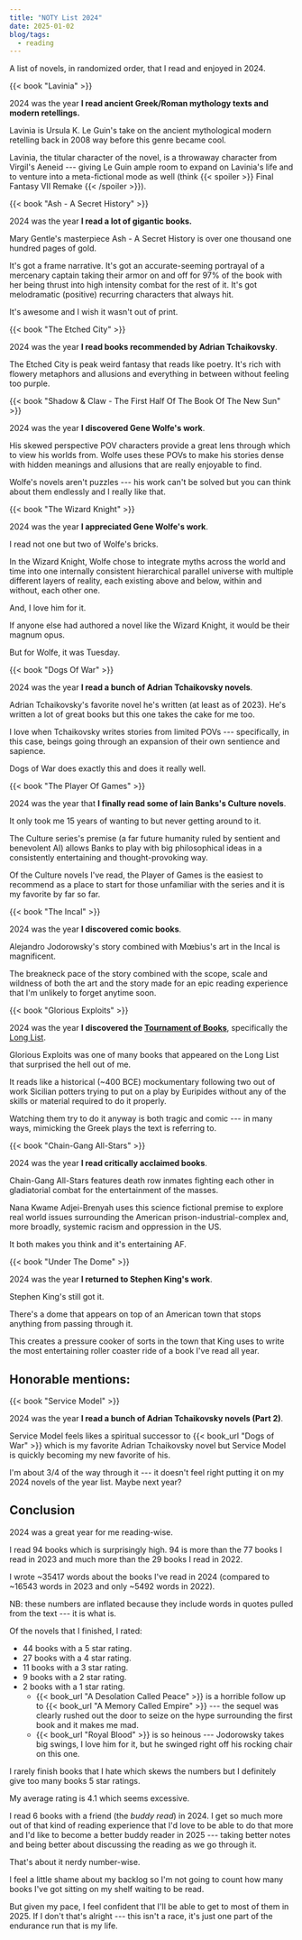 ```yaml
---
title: "NOTY List 2024"
date: 2025-01-02
blog/tags:
  - reading
---
```


A list of novels, in randomized order, that I read and enjoyed in 2024.

<!--more-->

{{< book "Lavinia" >}}

2024 was the year **I read ancient Greek/Roman mythology texts and modern retellings.**

Lavinia is Ursula K. Le Guin's take on the ancient mythological modern retelling back in 2008 way before this genre became cool.

Lavinia, the titular character of the novel, is a throwaway character from Virgil's Aeneid --- giving Le Guin ample room to expand on Lavinia's life and to venture into a meta-fictional mode as well (think {{< spoiler >}} Final Fantasy VII Remake {{< /spoiler >}}).

{{< book "Ash - A Secret History" >}}

2024 was the year **I read a lot of gigantic books.**

Mary Gentle's masterpiece Ash - A Secret History is over one thousand one hundred pages of gold.

It's got a frame narrative. It's got an accurate-seeming portrayal of a mercenary captain taking their armor on and off for 97% of the book with her being thrust into high intensity combat for the rest of it. It's got melodramatic (positive) recurring characters that always hit.

It's awesome and I wish it wasn't out of print.

{{< book "The Etched City" >}}

2024 was the year **I read books recommended by Adrian Tchaikovsky**.

The Etched City is peak weird fantasy that reads like poetry. It's rich with flowery metaphors and allusions and everything in between without feeling too purple.

{{< book "Shadow & Claw - The First Half Of The Book Of The New Sun" >}}

2024 was the year **I discovered Gene Wolfe's work**.

His skewed perspective POV characters provide a great lens through which to view his worlds from. Wolfe uses these POVs to make his stories dense with hidden meanings and allusions that are really enjoyable to find.

Wolfe's novels aren't puzzles --- his work can't be solved but you can think about them endlessly and I really like that.

{{< book "The Wizard Knight" >}}

2024 was the year **I appreciated Gene Wolfe's work**.

I read not one but two of Wolfe's bricks.

In the Wizard Knight, Wolfe chose to integrate myths across the world and time into one internally consistent hierarchical parallel universe with multiple different layers of reality, each existing above and below, within and without, each other one.

And, I love him for it.

If anyone else had authored a novel like the Wizard Knight, it would be their magnum opus.

But for Wolfe, it was Tuesday.

{{< book "Dogs Of War" >}}

2024 was the year **I read a bunch of Adrian Tchaikovsky novels**.

Adrian Tchaikovsky's favorite novel he's written (at least as of 2023). He's written a lot of great books but this one takes the cake for me too.

I love when Tchaikovsky writes stories from limited POVs --- specifically, in this case, beings going through an expansion of their own sentience and sapience.

Dogs of War does exactly this and does it really well.

{{< book "The Player Of Games" >}}

2024 was the year that **I finally read some of Iain Banks's Culture novels**.

It only took me 15 years of wanting to but never getting around to it.

The Culture series's premise (a far future humanity ruled by sentient and benevolent AI) allows Banks to play with big philosophical ideas in a consistently entertaining and thought-provoking way.

Of the Culture novels I've read, the Player of Games is the easiest to recommend as a place to start for those unfamiliar with the series and it is my favorite by far so far.

{{< book "The Incal" >}}

2024 was the year **I discovered comic books**.

Alejandro Jodorowsky's story combined with Mœbius's art in the Incal is magnificent.

The breakneck pace of the story combined with the scope, scale and wildness of both the art and the story made for an epic reading experience that I'm unlikely to forget anytime soon.

{{< book "Glorious Exploits" >}}

2024 was the year **I discovered the [Tournament of Books](https://www.tournamentofbooks.com/)**, specifically the [Long List](https://www.tournamentofbooks.com/the-year-in-fiction-2024).

Glorious Exploits was one of many books that appeared on the Long List that surprised the hell out of me.

It reads like a historical (~400 BCE) mockumentary following two out of work Sicilian potters trying to put on a play by Euripides without any of the skills or material required to do it properly.

Watching them try to do it anyway is both tragic and comic --- in many ways, mimicking the Greek plays the text is referring to.

{{< book "Chain-Gang All-Stars" >}}

2024 was the year **I read critically acclaimed books**.

Chain-Gang All-Stars features death row inmates fighting each other in gladiatorial combat for the entertainment of the masses.

Nana Kwame Adjei-Brenyah uses this science fictional premise to explore real world issues surrounding the American prison-industrial-complex and, more broadly, systemic racism and oppression in the US.

It both makes you think and it's entertaining AF.

{{< book "Under The Dome" >}}

2024 was the year **I returned to Stephen King's work**.

Stephen King's still got it.

There's a dome that appears on top of an American town that stops anything from passing through it.

This creates a pressure cooker of sorts in the town that King uses to write the most entertaining roller coaster ride of a book I've read all year.

## Honorable mentions:

{{< book "Service Model" >}}

2024 was the year **I read a bunch of Adrian Tchaikovsky novels (Part 2)**.

Service Model feels likes a spiritual successor to {{< book_url "Dogs of War" >}} which is my favorite Adrian Tchaikovsky novel but Service Model is quickly becoming my new favorite of his.

I'm about 3/4 of the way through it --- it doesn't feel right putting it on my 2024 novels of the year list. Maybe next year?

## Conclusion

2024 was a great year for me reading-wise.

I read 94 books which is surprisingly high. 94 is more than the 77 books I read in 2023 and much more than the 29 books I read in 2022.

I wrote ~35417 words about the books I've read in 2024 (compared to ~16543 words in 2023 and only ~5492 words in 2022).

NB: these numbers are inflated because they include words in quotes pulled from the text --- it is what is.

Of the novels that I finished, I rated:

- 44 books with a 5 star rating.
- 27 books with a 4 star rating.
- 11 books with a 3 star rating.
- 9 books with a 2 star rating.
- 2 books with a 1 star rating.
  - {{< book_url "A Desolation Called Peace" >}} is a horrible follow up to {{< book_url "A Memory Called Empire" >}} --- the sequel was clearly rushed out the door to seize on the hype surrounding the first book and it makes me mad.
  - {{< book_url "Royal Blood" >}} is so heinous --- Jodorowsky takes big swings, I love him for it, but he swinged right off his rocking chair on this one.

I rarely finish books that I hate which skews the numbers but I definitely give too many books 5 star ratings.

My average rating is 4.1 which seems excessive.

I read 6 books with a friend (the *buddy read*) in 2024. I get so much more out of that kind of reading experience that I'd love to be able to do that more and I'd like to become a better buddy reader in 2025 --- taking better notes and being better about discussing the reading as we go through it.

That's about it nerdy number-wise.

I feel a little shame about my backlog so I'm not going to count how many books I've got sitting on my shelf waiting to be read.

But given my pace, I feel confident that I'll be able to get to most of them in 2025. If I don't that's alright --- this isn't a race, it's just one part of the endurance run that is my life.